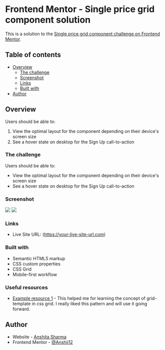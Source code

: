 # Frontend Mentor - Single price grid component solution

This is a solution to the [Single price grid component challenge on Frontend Mentor](https://www.frontendmentor.io/challenges/single-price-grid-component-5ce41129d0ff452fec5abbbc). 

## Table of contents

- [Overview](#overview)
  - [The challenge](#the-challenge)
  - [Screenshot](#screenshot)
  - [Links](#links)
  - [Built with](#built-with)
- [Author](#author)

## Overview

Users should be able to:

1. View the optimal layout for the component depending on their device's screen size
2. See a hover state on desktop for the Sign Up call-to-action

### The challenge

Users should be able to:

- View the optimal layout for the component depending on their device's screen size
- See a hover state on desktop for the Sign Up call-to-action

### Screenshot

![](./screenshots/desktop-view.jpg)
![](./screenshots/mobile-view.jpg)


### Links

- Live Site URL: (https://your-live-site-url.com)


### Built with

- Semantic HTML5 markup
- CSS custom properties
- CSS Grid
- Mobile-first workflow

### Useful resources

- [Example resource 1](https://developer.mozilla.org/en-US/docs/Web/CSS/grid-template) - This helped me for learning the concept of grid-template in css grid. I really liked this pattern and will use it going forward.

## Author

- Website - [Anshita Sharma](https://github.com/Anshii12)
- Frontend Mentor - [@Anshii12](https://www.frontendmentor.io/profile/Anshii12)

